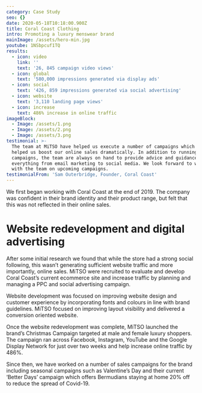 ```yaml
---
category: Case Study
seo: {}
date: 2020-05-18T10:18:00.900Z
title: Coral Coast Clothing
intro: Promoting a luxury menswear brand
mainImage: /assets/hero-min.jpg
youtube: 1NSbpcuf1TQ
results:
  - icon: video
    link: ''
    text: '26, 845 campaign video views'
  - icon: global
    text: '580,000 impressions generated via display ads'
  - icon: social
    text: '426, 859 impressions generated via social advertising'
  - icon: website
    text: '3,110 landing page views'
  - icon: increase
    text: 486% increase in online traffic
imageBlock:
  - Image: /assets/1.png
  - Image: /assets/2.png
  - Image: /assets/3.png
testimonial: >-
  The team at MiTSO have helped us execute a number of campaigns which have
  helped us boost our online sales dramatically. In addition to running
  campaigns, the team are always on hand to provide advice and guidance about
  everything from email marketing to social media. We look forward to working
  with the team on upcoming campaigns. 
testimonialFrom: 'Sam Outerbridge, Founder, Coral Coast'
---
```

We first began working with Coral Coast at the end of 2019. The company was confident in their brand identity and their product range, but felt that this was not reflected in their online sales. 

# Website redevelopment and digital advertising 

After some initial research we found that while the store had a strong social following, this wasn’t generating sufficient website traffic and more importantly, online sales. MiTSO were recruited to evaluate and develop Coral Coast’s current ecommerce site and increase traffic by planning and managing a PPC and social advertising campaign. 

Website development was focused on improving website design and customer experience by incorporating fonts and colours in line with brand guidelines. MiTSO focused on improving layout visibility and delivered a conversion oriented website.

Once the website redevelopment was complete, MiTSO launched the brand’s Christmas Campaign targeted at male and female luxury shoppers. The campaign ran across Facebook, Instagram, YouTube and the Google Display Network for just over two weeks and help increase online traffic by 486%. 

Since then, we have worked on a number of sales campaigns for the brand including seasonal campaigns such as Valentine’s Day and their current ‘Better Days’ campaign which offers Bermudians staying at home 20% off to reduce the spread of Covid-19.

